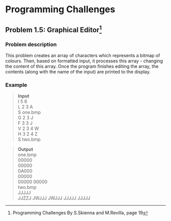 # Programming Challenges
## Problem 1.5: Graphical Editor[^1]

### Problem description
This problem creates an array of characters which represents a bitmap of colours. Then, based on formatted input, it processes this array - changing the content of this array. Once the program finishes editing the array, the contents (along with the name of the input) are printed to the display.


### Example 
> **Input**                 
> I 5 6     
> L 2 3 A         
> S one.bmp     
> G 2 3 J  
> F 3 3 J   
> V 2 3 4 W      
> H 3 2 4 Z       
> S two.bmp          

>**Output**          
>one.bmp     
>00000         
>00000          
>0A000           
>00000      
>00000
>00000           
>two.bmp             
>JJJJJ          
>JJZZJ
>JWJJJ
>JWJJJ
>JJJJJ
>JJJJJ


[^1]: Programming Challenges By S.Skienna and M.Revilla, page 19